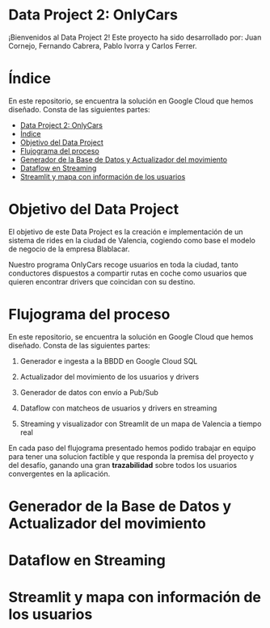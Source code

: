 # Data Project 2: OnlyCars

¡Bienvenidos al Data Project 2! Este proyecto ha sido desarrollado por: Juan Cornejo, Fernando Cabrera, Pablo Ivorra y Carlos Ferrer.


# Índice

En este repositorio, se encuentra la solución en Google Cloud que hemos diseñado. Consta de las siguientes partes:

- [Data Project 2: OnlyCars](#data-project-2-onlycars)
- [Índice](#índice)
- [Objetivo del Data Project](#objetivo-del-data-project)
- [Flujograma del proceso](#flujograma-del-proceso)
- [Generador de la Base de Datos y Actualizador del movimiento](#generador-de-la-base-de-datos-y-actualizador-del-movimiento)
- [Dataflow en Streaming](#dataflow-en-streaming)
- [Streamlit y mapa con información de los usuarios](#streamlit-y-mapa-con-información-de-los-usuarios)

# Objetivo del Data Project 
El objetivo de este Data Project es la creación e implementación de un sistema de rides en la ciudad de Valencia, cogiendo como base el modelo de negocio de la empresa Blablacar.

Nuestro programa OnlyCars recoge usuarios en toda la ciudad, tanto conductores dispuestos a compartir rutas en coche como usuarios que quieren encontrar drivers que coincidan con su destino.


# Flujograma del proceso

En este repositorio, se encuentra la solución en Google Cloud que hemos diseñado. Consta de las siguientes partes:

1. Generador e ingesta a la BBDD en Google Cloud SQL

2. Actualizador del movimiento de los usuarios y drivers

3. Generador de datos con envío a Pub/Sub

4. Dataflow con matcheos de usuarios y drivers en streaming

5. Streaming y visualizador con Streamlit de un mapa de Valencia a tiempo real

En cada paso del flujograma presentado hemos podido trabajar en equipo para tener una solucion factible y que responda la premisa del proyecto y del desafío, ganando una gran **trazabilidad** sobre todos los usuarios convergentes en la aplicación.



# Generador de la Base de Datos y Actualizador del movimiento

# Dataflow en Streaming

# Streamlit y mapa con información de los usuarios
